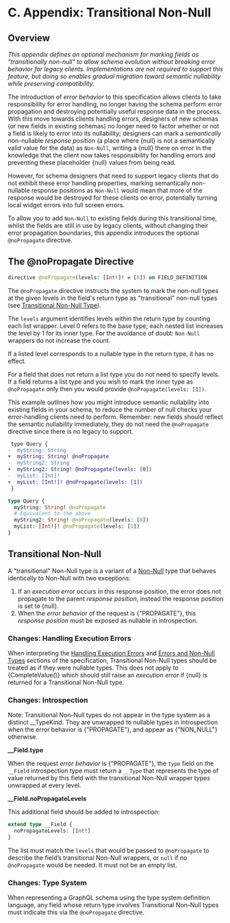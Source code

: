 # C. Appendix: Transitional Non-Null

## Overview

_This appendix defines an optional mechanism for marking fields as
"transitionally non-null" to allow schema evolution without breaking error
behavior for legacy clients. Implementations are not required to support this
feature, but doing so enables gradual migration toward semantic nullability
while preserving compatibility._

The introduction of _error behavior_ to this specification allows clients to
take responsibility for error handling, no longer having the schema perform
error propagation and destroying potentially useful response data in the
process. With this move towards clients handling errors, designers of new
schemas (or new fields in existing schemas) no longer need to factor whether or
not a field is likely to error into its nullability; designers can mark a
_semantically_ non-nullable _response position_ (a place where {null} is not a
semantically valid value for the data) as `Non-Null`, writing a {null} there on
error in the knowledge that the client now takes responsibility for handling
errors and preventing these placeholder {null} values from being read.

However, for schema designers that need to support legacy clients that do not
exhibit these error handling properties, marking semantically non-nullable
response positions as `Non-Null` would mean that more of the response would be
destroyed for these clients on error, potentially turning local widget errors
into full screen errors.

To allow you to add `Non-Null` to existing fields during this transitional time,
whilst the fields are still in use by legacy clients, without changing their
error propagation boundaries, this appendix introduces the optional
`@noPropagate` directive.

## The @noPropagate Directive

```graphql
directive @noPropagate(levels: [Int!]! = [0]) on FIELD_DEFINITION
```

The `@noPropagate` directive instructs the system to mark the non-null types at
the given levels in the field's return type as "transitional" non-null types
(see [Transitional Non-Null Type](#sec-Transitional-Non-Null-Type)).

The `levels` argument identifies levels within the return type by counting each
list wrapper. Level 0 refers to the base type; each nested list increases the
level by 1 for its inner type. For the avoidance of doubt: `Non-Null` wrappers
do not increase the count.

If a listed level corresponds to a nullable type in the return type, it has no
effect.

For a field that does not return a list type you do not need to specify levels.
If a field returns a list type and you wish to mark the inner type as
`@noPropagate` only then you would provide `@noPropagate(levels: [1])`.

This example outlines how you might introduce semantic nullability into existing
fields in your schema, to reduce the number of null checks your error-handling
clients need to perform. Remember: new fields should reflect the semantic
nullability immediately, they do not need the `@noPropagate` directive since
there is no legacy to support.

```diff example
 type Query {
-  myString: String
+  myString: String! @noPropagate
-  myString2: String
+  myString2: String! @noPropagate(levels: [0])
-  myList: [Int]!
+  myList: [Int!]! @noPropagate(levels: [1])
 }
```

```graphql example
type Query {
  myString: String! @noPropagate
  # Equivalent to the above
  myString2: String! @noPropagate(levels: [0])
  myList: [Int!]! @noPropagate(levels: [1])
}
```

## Transitional Non-Null

A "transitional" Non-Null type is a variant of a [Non-Null](#sec-Non-Null) type
that behaves identically to Non-Null with two exceptions:

1. If an _execution error_ occurs in this response position, the error does not
   propagate to the parent _response position_, instead the response position is
   set to {null}.
2. When the _error behavior_ of the request is {"PROPAGATE"}, this _response
   position_ must be exposed as nullable in introspection.

### Changes: Handling Execution Errors

When interpreting the
[Handling Execution Errors](#sec-Handling-Execution-Errors) and
[Errors and Non-Null Types](#sec-Executing-Selection-Sets.Errors-and-Non-Null-Types)
sections of the specification, Transitional Non-Null types should be treated as
if they were nullable types. This does not apply to {CompleteValue()} which
should still raise an _execution error_ if {null} is returned for a Transitional
Non-Null type.

### Changes: Introspection

Note: Transitional Non-Null types do not appear in the type system as a distinct
\_\_TypeKind. They are unwrapped to nullable types in introspection when the
error behavior is {"PROPAGATE"}, and appear as {"NON_NULL"} otherwise.

**\_\_Field.type**

When the request _error behavior_ is {"PROPAGATE"}, the `type` field on the
`__Field` introspection type must return a `__Type` that represents the type of
value returned by this field with the transitional Non-Null wrapper types
unwrapped at every level.

**\_\_Field.noPropagateLevels**

This additional field should be added to introspection:

```graphql
extend type __Field {
  noPropagateLevels: [Int!]
}
```

The list must match the `levels` that would be passed to `@noPropagate` to
describe the field’s transitional Non-Null wrappers, or `null` if no
`@noPropagate` would be needed. It must not be an empty list.

### Changes: Type System

When representing a GraphQL schema using the type system definition language,
any field whose return type involves Transitional Non-Null types must indicate
this via the `@noPropagate` directive.
